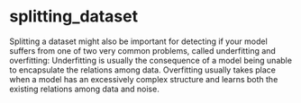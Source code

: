 # splitting_dataset
Splitting a dataset might also be important for detecting if your model suffers from one of two very common problems, called underfitting and overfitting:
Underfitting is usually the consequence of a model being unable to encapsulate the relations among data.
Overfitting usually takes place when a model has an excessively complex structure and learns both the existing relations among data and noise.
